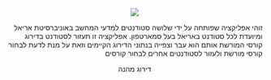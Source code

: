  <p align="center">
 		<img src="https://user-images.githubusercontent.com/44787567/71473400-845b7d00-27df-11ea-9e48-20b89b3bebeb.png">
 </p>
 <p align="right">  
  זוהי אפליקציה שפותחה על ידי שלושה סטודנטים למדעי המחשב באוניברסיטת אריאל ומיועדת לכל סטודנט באריאל בעל סמארטפון.
	אפליקציה זו תעזור לסטודנט בדירוג קורסי המורשת אותם הוא עבר וצפייה בנתוני הדירוג הקיימים וזאת על מנת לדעת לבחור קורסי מורשת ולעזור לסטודנטים אחרים
	לבחור קורסים
 </p>
 <p align="center">
 דירוג מהנה
 </p>
 
 
	 
